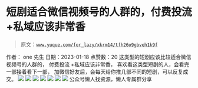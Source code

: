 # 短剧适合微信视频号的人群的，付费投流 +私域应该非常香

> 原文：[`www.yuque.com/for_lazy/xkrm14/tfh26o9gbveh1k9f`](https://www.yuque.com/for_lazy/xkrm14/tfh26o9gbveh1k9f)

<ne-p id="ud17aaad2" data-lake-id="ud17aaad2"><ne-text id="ue105e4cb">作者： one 先生</ne-text></ne-p> <ne-p id="uec6237b2" data-lake-id="uec6237b2"><ne-text id="u8e7969f2">日期：2023-01-18</ne-text></ne-p> <ne-p id="u67799a69" data-lake-id="u67799a69"><ne-text id="u53d82b5e">点赞数：</ne-text><ne-text id="u23fdf29b" ne-bold="true">20</ne-text></ne-p> <ne-hole id="u8d54b3c8" data-lake-id="u8d54b3c8"><ne-card data-card-name="hr" data-card-type="block" id="nbXjA" data-event-boundary="card"><ne-p id="u4545126f" data-lake-id="u4545126f"><ne-text id="u93d179dd">这类型的短剧应该比较适合微信视频号的人群的， 付费投流 +私域应该非常香， 喜欢看这类型短剧的人，会看完一部接着看下一部，</ne-text> <ne-text id="u07026181">加微信好友后，会每天给你推几部不同的短剧，可以反复成交。</ne-text></ne-p> <ne-p id="ufd85f85e" data-lake-id="ufd85f85e"><ne-card data-card-name="image" data-card-type="inline" id="rytdY" data-event-boundary="card">![](img/e713718f81ac6637d679a6ad01f13c5c.png)</ne-card></ne-p> <ne-p id="u05f98704" data-lake-id="u05f98704"><ne-card data-card-name="image" data-card-type="inline" id="nqTHB" data-event-boundary="card">![](img/1c7533278f0984ca2af8fc6f7c725e27.png)</ne-card></ne-p> <ne-p id="u4f6b5f7d" data-lake-id="u4f6b5f7d"><ne-card data-card-name="image" data-card-type="inline" id="qUJMx" data-event-boundary="card">![](img/3d6de27ffdaaf94ea267021a8d73490a.png)</ne-card></ne-p> <ne-p id="u61c61a0d" data-lake-id="u61c61a0d"><ne-card data-card-name="image" data-card-type="inline" id="xFxsn" data-event-boundary="card">![](img/020097607dceb9ea80b8a8dddc2e09c4.png)</ne-card></ne-p> <ne-p id="u04b40239" data-lake-id="u04b40239"><ne-card data-card-name="image" data-card-type="inline" id="XvyBz" data-event-boundary="card">![](img/bc10035b56986127b1f473fe8cf9bce1.png)</ne-card></ne-p> <ne-p id="uef9c559b" data-lake-id="uef9c559b"><ne-card data-card-name="image" data-card-type="inline" id="WAMNf" data-event-boundary="card">![](img/06f242950a51207425cb100891016d03.png)</ne-card></ne-p> <ne-p id="ud2938359" data-lake-id="ud2938359"><ne-card data-card-name="image" data-card-type="inline" id="hCv1i" data-event-boundary="card">![](img/04dce6a7be03560fd5feb3dc4ee63667.png)</ne-card></ne-p> <ne-hole id="ua1551e4d" data-lake-id="ua1551e4d"><ne-card data-card-name="hr" data-card-type="block" id="jeCQ3" data-event-boundary="card"><ne-p id="u95fcad96" data-lake-id="u95fcad96"><ne-text id="uc8faf4cc">公众号懒人找资源，懒人专属群分享</ne-text></ne-p></ne-card></ne-hole></ne-card></ne-hole>